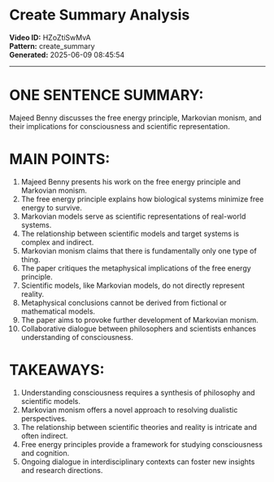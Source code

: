 # Create Summary Analysis

**Video ID:** HZoZtiSwMvA  
**Pattern:** create_summary  
**Generated:** 2025-06-09 08:45:54  

---

# ONE SENTENCE SUMMARY:
Majeed Benny discusses the free energy principle, Markovian monism, and their implications for consciousness and scientific representation.

# MAIN POINTS:
1. Majeed Benny presents his work on the free energy principle and Markovian monism.
2. The free energy principle explains how biological systems minimize free energy to survive.
3. Markovian models serve as scientific representations of real-world systems.
4. The relationship between scientific models and target systems is complex and indirect.
5. Markovian monism claims that there is fundamentally only one type of thing.
6. The paper critiques the metaphysical implications of the free energy principle.
7. Scientific models, like Markovian models, do not directly represent reality.
8. Metaphysical conclusions cannot be derived from fictional or mathematical models.
9. The paper aims to provoke further development of Markovian monism.
10. Collaborative dialogue between philosophers and scientists enhances understanding of consciousness.

# TAKEAWAYS:
1. Understanding consciousness requires a synthesis of philosophy and scientific models.
2. Markovian monism offers a novel approach to resolving dualistic perspectives.
3. The relationship between scientific theories and reality is intricate and often indirect.
4. Free energy principles provide a framework for studying consciousness and cognition.
5. Ongoing dialogue in interdisciplinary contexts can foster new insights and research directions.